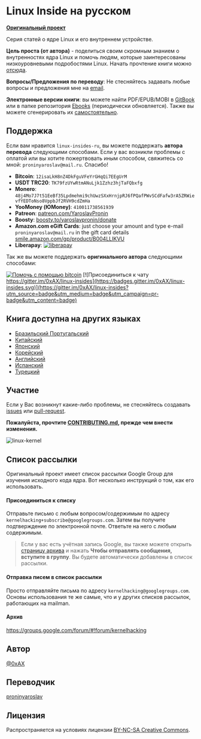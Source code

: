 Linux Inside на русском
===============

**[Оригинальный проект](https://github.com/0xAX/linux-insides)**

Серия статей о ядре Linux и его внутреннем устройстве.

**Цель проста (от автора)** - поделиться своим скромным знанием о внутренностях ядра Linux и помочь людям, которые заинтересованы низкоуровневыми подробостями Linux. Начать прочтение книги можно [отсюда](https://github.com/proninyaroslav/linux-insides-ru/blob/master/SUMMARY.md).

**Вопросы/Предложения по переводу**: Не стесняйтесь задавать любые вопросы и предложения мне на [email](mailto:proninyaroslav@mail.ru).

**Электронные версии книги**: вы можете найти PDF/EPUB/MOBI в [GitBook](https://legacy.gitbook.com/book/proninyaroslav/linux-insides-ru/details) или в папке репозитория [Ebooks](https://github.com/proninyaroslav/linux-insides-ru/tree/master/Ebooks) (периодически обновляется). Также вы можете сгенерировать их [самостоятельно](https://github.com/proninyaroslav/linux-insides-ru/tree/master/Scripts).

Поддержка
---------------

Если вам нравится `linux-insides-ru`, вы можете поддержать **автора перевода** следующими способами. Если у вас возникли проблемы с оплатой или вы хотите пожертвовать иным способом, свяжитесь со мной: `proninyaroslav@mail.ru`. Спасибо!

 - **Bitcoin**: `12isaLkH8nZ4DkFguVFeYrGHqQi7EEgUrM `
 - **USDT TRC20**: `TK79fzUYwRtmANuLjk1Zzhz3hjTaFQbxfg`
 - **Monero**: `48j4Mo7J7t51EeBf35Lpdmehmi9chUwzSXxHrnjpRJ6fPQafPWvSCdFafw3rA5ZRWievfYEDToNso8VppbJf2RVH9cdZmHa`
 - **YooMoney (ЮMoney)**: `410011738561939`
 - **Patreon**: [patreon.com/YaroslavPronin](https://patreon.com/YaroslavPronin)
 - **Boosty**: [boosty.to/yaroslavpronin/donate](https://boosty.to/yaroslavpronin/donate)
 - **Amazon.com eGift Cards**: just choose your amount and type e-mail `proninyaroslav@mail.ru`
in the gift card details [smile.amazon.com/gp/product/B004LLIKVU](https://smile.amazon.com/gp/product/B004LLIKVU)
 - **Liberapay**: [![liberapay](https://liberapay.com/assets/widgets/donate.svg)](https://liberapay.com/proninyaroslav/donate)

Так же вы можете поддержать **оригинального автора** следующими способами:

[![Помочь с помощью bitcoin](https://img.shields.io/badge/donate-bitcoin-green.svg)](https://www.coinbase.com/checkouts/0bfa452a41cf52c0b3f99500b4f31685) [![Присоединиться к чату https://gitter.im/0xAX/linux-insides](https://badges.gitter.im/0xAX/linux-insides.svg)](https://gitter.im/0xAX/linux-insides?utm_source=badge&utm_medium=badge&utm_campaign=pr-badge&utm_content=badge)

Книга доступна на других языках
---------------

  * [Бразильский Португальский](https://github.com/mauri870/linux-insides)
  * [Китайский](https://github.com/MintCN/linux-insides-zh)
  * [Японский](https://github.com/tkmru/linux-insides-ja)
  * [Корейский](https://github.com/junsooo/linux-insides-ko)
  * [Английский](https://github.com/0xAX/linux-insides)
  * [Испанский](https://github.com/leolas95/linux-insides)
  * [Турецкий](https://github.com/ayyucedemirbas/linux-insides_Turkish)

Участие
---------------

Если у Вас возникнут какие-либо проблемы, не стесняйтесь создавать [issues](https://github.com/proninyaroslav/linux-insides-ru) или [pull-request](https://github.com/proninyaroslav/linux-insides-ru/pulls).

**Пожалуйста, прочтите [CONTRIBUTING.md](https://github.com/proninyaroslav/linux-insides-ru/blob/master/CONTRIBUTING.md), прежде чем внести изменения.**

![linux-kernel](Assets/linux-kernel.png)

Список рассылки
---------------

Оригинальный проект имеет список рассылки Google Group для изучения исходного кода ядра. Вот несколько инструкций о том, как его использовать.

#### Присоединиться к списку

Отправьте письмо с любым вопросом/содержимым по адресу `kernelhacking+subscribe@googlegroups.com`. Затем вы получите подтверждение по электронной почте. Ответьте на него с любым содержимым.

> Если у вас есть учётная запись Google, вы также можете открыть [страницу архива](https://groups.google.com/forum/#!forum/kernelhacking) и нажать **Чтобы отправлять сообщения, вступите в группу**. Вы будете автоматически добавлены в список рассылки.

#### Отправка писем в список рассылки

Просто отправляйте письма по адресу `kernelhacking@googlegroups.com`. Основы использования те же самые, что и у других списков рассылок, работающих на mailman.

#### Архив

https://groups.google.com/forum/#!forum/kernelhacking

Автор
---------------

[@0xAX](https://twitter.com/0xAX)

Переводчик
---------------

[proninyaroslav](https://github.com/proninyaroslav)

Лицензия
---------------

Распространяется на условиях лицензии [BY-NC-SA Creative Commons](http://creativecommons.org/licenses/by-nc-sa/4.0/).
